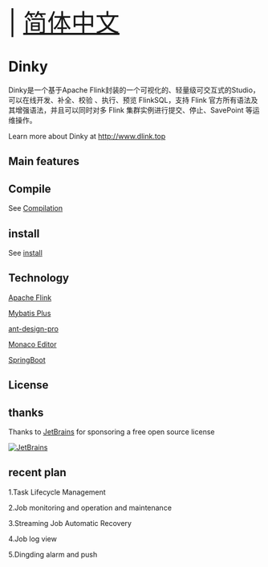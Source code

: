<font size=7>| [简体中文](README.zh-CN.md)</font>
# Dinky 
Dinky是一个基于Apache Flink封装的一个可视化的、轻量级可交互式的Studio，可以在线开发、补全、校验 、执行、预览 FlinkSQL，支持 Flink 官方所有语法及其增强语法，并且可以同时对多 Flink 集群实例进行提交、停止、SavePoint 等运维操作。

Learn more about Dinky at http://www.dlink.top

## Main features
## Compile  
See [Compilation](https://github.com/DataLinkDC/dlink/blob/dev/docs/zh-CN/quick_start/build.md)
## install
See [install](https://github.com/DataLinkDC/dlink/blob/dev/docs/zh-CN/quick_start/deploy.md)
## Technology
[Apache Flink](https://github.com/apache/flink)

[Mybatis Plus](https://github.com/baomidou/mybatis-plus)

[ant-design-pro](https://github.com/ant-design/ant-design-pro)

[Monaco Editor](https://github.com/Microsoft/monaco-editor)

[SpringBoot]()

## License
## thanks
Thanks to [JetBrains](https://www.jetbrains.com/?from=dlink) for sponsoring a free open source license

[![JetBrains](https://gitee.com/DataLinkDC/dlink/raw/main/dlink-doc/images/main/jetbrains.svg)](https://www.jetbrains.com/?from=dlink)

## recent plan

1.Task Lifecycle Management

2.Job monitoring and operation and maintenance

3.Streaming Job Automatic Recovery

4.Job log view

5.Dingding alarm and push
